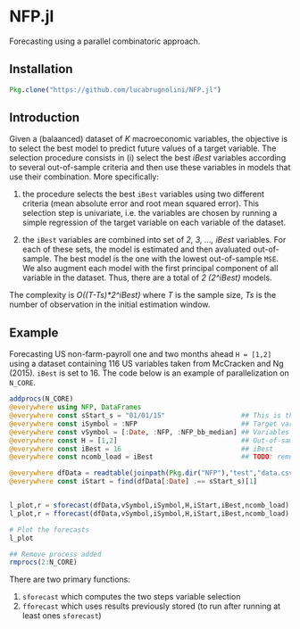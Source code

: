 # NFP.jl
Forecasting using a parallel combinatoric approach.

## Installation
```julia
Pkg.clone("https://github.com/lucabrugnolini/NFP.jl")
```


## Introduction
Given a (balaanced) dataset of _K_ macroeconomic variables, the objective is to select the best model to predict future values of a target variable. The selection procedure consists in (i) select the best _iBest_ variables according to several out-of-sample criteria and then use these variables in models that use their combination. More specifically:

1. the procedure selects the best `iBest` variables using two different criteria (mean absolute error and root mean squared error). This selection step is univariate, i.e. the variables are chosen by running a simple regression of the target variable on each variable of the dataset. 

2. the `iBest` variables are combined into set of _2, 3, ..., iBest_ variables. For each of these sets, the model is estimated and then avaluated out-of-sample. The best model is the one with the lowest out-of-sample `MSE`. We also augment each model with the first principal component of all variable in the dataset. Thus, there are a total of _2 (2^iBest)_ models. 

The complexity is _O((T-Ts)*2^iBest)_ where _T_ is the sample size, _Ts_ is the number of observation in the initial estimation window. 

## Example
Forecasting US non-farm-payroll one and two months ahead `H = [1,2]` using a dataset containing 116 US variables taken from McCracken and Ng (2015). `iBest` is set to 16. The code below is an example of parallelization on `N_CORE`. 


```julia
addprocs(N_CORE)
@everywhere using NFP, DataFrames
@everywhere const sStart_s = "01/01/15"                   ## This is the beginning of the out-of-sample window
@everywhere const iSymbol = :NFP                          ## Target variable
@everywhere const vSymbol = [:Date, :NFP, :NFP_bb_median] ## Variables to be removed from the dataset (non-numerical and dep. var.)
@everywhere const H = [1,2]                               ## Out-of-sample horizon
@everywhere const iBest = 16                              ## iBest
@everywhere const ncomb_load = iBest                      ## TODO: remove this option

@everywhere dfData = readtable(joinpath(Pkg.dir("NFP"),"test","data.csv"), header = true)
@everywhere const iStart = find(dfData[:Date] .== sStart_s)[1]


l_plot,r = sforecast(dfData,vSymbol,iSymbol,H,iStart,iBest,ncomb_load)
l_plot,r = fforecast(dfData,vSymbol,iSymbol,H,iStart,iBest,ncomb_load)

# Plot the forecasts
l_plot

## Remove process added
rmprocs(2:N_CORE)

```

There are two primary functions:
1. `sforecast` which computes the two steps variable selection
2. `fforecast` which uses results previously stored (to run after running at least ones `sforecast`)

